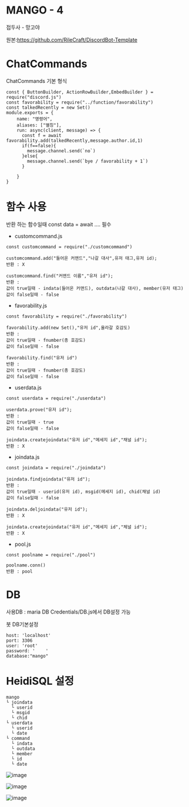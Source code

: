 # MANGO - 4
접두사 - 망고야

원본:https://github.com/RileCraft/DiscordBot-Template
# ChatCommands
ChatCommands 기본 형식
```
const { ButtonBuilder, ActionRowBuilder,EmbedBuilder } = require("discord.js")
const favorability = require("../function/favorability")
const talkedRecently = new Set()
module.exports = {
    name: "명령어",
    aliases: ["별칭"],
    run: async(client, message) => {
      const f = await favorability.add(talkedRecently,message.author.id,1)
      if(f==false){
        message.channel.send(`no`)
      }else{
        message.channel.send(`bye / favorability + 1`)
      }
      
    }
}
```

# 함수 사용
반환 하는 함수일때 const data = await .... 필수
* customcommand.js
```
const customcommand = require("./customcommand")
```
```
customcommand.add("들어온 커맨드","나갈 대사",유저 태그,유저 id);
반환 : X
```
```
customcommand.find("커맨드 이름","유저 id");
반환 : 
값이 true일때 - indata(들어온 커맨드), outdata(나갈 대사), member(유저 태그)
값이 false일때 - false
```

* favorability.js
```
const favorability = require("./favorability")
```
```
favorability.add(new Set(),"유저 id",올라갈 호감도)
반환 : 
값이 true일때 - fnumber(총 호감도)
값이 false일때 - false
```
```
favorability.find("유저 id")
반환 : 
값이 true일때 - fnumber(총 호감도)
값이 false일때 - false
```

* userdata.js
```
const userdata = require("./userdata")
```
```
userdata.prove("유저 id");
반환 : 
값이 true일때 - true
값이 false일때 - false
```
```
joindata.createjoindata("유저 id","메세지 id","채널 id");
반환 : X
```

* joindata.js
```
const joindata = require("./joindata")
```
```
joindata.findjoindata("유저 id");
반환 : 
값이 true일때 - userid(유저 id), msgid(메세지 id), chid(채널 id)
값이 false일때 - false
```
```
joindata.deljoindata("유저 id");
반환 : X
```
```
joindata.createjoindata("유저 id","메세지 id","체널 id");
반환 : X

```

* pool.js
```
const poolname = require("./pool")
```
```
poolname.conn()
반환 : pool
```

# DB
사용DB : maria DB
Credentials/DB.js에서 DB설정 가능

봇 DB기본설정
```
host: 'localhost'
port: 3306
user: 'root' 
password: '    '
database:"mango"
```

# HeidiSQL 설정
```
mango
└ joindata
  └ userid
  └ msgid
  └ chid
└ userdata
  └ userid
  └ date
└ command
  └ indata
  └ outdata
  └ member
  └ id 
  └ date
```
  
![image](https://user-images.githubusercontent.com/98867089/194068368-832be19e-96e0-48d5-b3be-c6cd923e1052.png)

![image](https://user-images.githubusercontent.com/98867089/194068454-c30cf9bb-fca2-4eb6-b188-fc645b4da9ac.png)

![image](https://user-images.githubusercontent.com/98867089/194215189-a3d156c8-950c-4786-903b-7949edd1da13.png)
